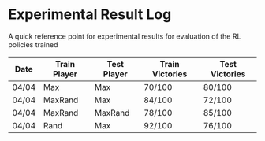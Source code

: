 # Experimental Result Log

A quick reference point for experimental results for evaluation of the RL policies trained

| Date  | Train Player | Test Player | Train Victories | Test Victories |
|-------|--------------|-------------|-----------------|----------------|
| 04/04 | Max          | Max         | 70/100          | 80/100         |
| 04/04 | MaxRand      | Max         | 84/100          | 72/100         |
| 04/04 | MaxRand      | MaxRand     | 78/100          | 85/100         |
| 04/04 | Rand         | Max         | 92/100          | 76/100         |